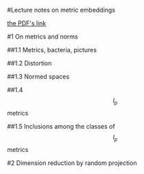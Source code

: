 #Lecture notes on metric embeddings

[the PDF's link](http://kam.mff.cuni.cz/~matousek/ba-a4.pdf)

#1 On metrics and norms

##1.1 Metrics, bacteria, pictures

##1.2 Distortion

##1.3 Normed spaces

##1.4 $$l_p$$ metrics

##1.5 Inclusions among the classes of $$l_p$$ metrics

#2 Dimension reduction by random projection
